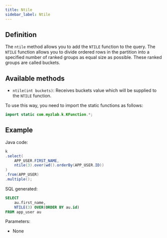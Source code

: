 ```yaml
---
title: Ntile
sidebar_label: Ntile
---
```


## Definition

The `ntile` method allows you to add the `NTILE` function to the query. The `NTILE` function allows you to divide ordered rows in the partition into a specified number of ranked groups as equal size as possible. These ranked groups are called buckets.

## Available methods

- `ntile(int buckets)`: Receives buckets value which will be supplied to the `NTILE` function.

To use this way, you need to import the static functions as follows:

```java
import static com.myzlab.k.KFunction.*;
```

## Example

Java code:

```java
k
.select(
    APP_USER.FIRST_NAME,
    ntile(3).over(wd().orderBy(APP_USER.ID))
)
.from(APP_USER)
.multiple();
```

SQL generated:

```sql
SELECT
    au.first_name,
    NTILE(3) OVER(ORDER BY au.id)
FROM app_user au
```

Parameters:

- None